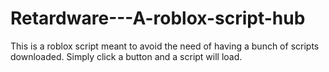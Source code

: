 # Retardware---A-roblox-script-hub
This is a roblox script meant to avoid the need of having a bunch of scripts downloaded. Simply click a button and a script will load.
